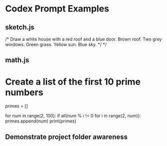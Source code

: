 # Codex Prompt Examples

## sketch.js

/*
Draw a white house with a red roof and a blue door. Brown roof. Two grey windows. Green grass. Yellow sun. Blue sky.
*/
*/



## math.js

# Create a list of the first 10 prime numbers
primes = []

for num in range(2, 100):
    if all(num % i != 0 for i in range(2, num)):
        primes.append(num)
print(primes)


## Demonstrate project folder awareness

